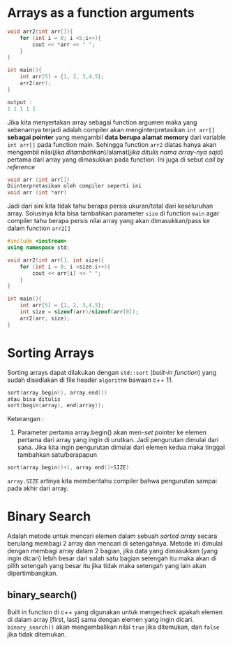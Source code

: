 # Arrays as a function arguments

```c++
void arr2(int arr[]){
    for (int i = 0; i <5;i++){
        cout << *arr << " ";
    }
}

int main(){
    int arr[5] = {1, 2, 3,4,5};
    arr2(arr);
}
```

```c++
output :
1 1 1 1 1
```

Jika kita menyertakan array sebagai function argumen maka yang sebenarnya terjadi adalah compiler akan menginterpretasikan `int arr[]` **sebagai pointer** yang mengambil **data berupa alamat memory** dari variable `int arr[]` pada function main. Sehingga function `arr2` diatas hanya akan mengambil nilai(_jika ditambahkan_)/alamat(_jika ditulis nama array-nya saja_) pertama dari array yang dimasukkan pada function. Ini juga di sebut _call by reference_

```c++
void arr (int arr[])
Diinterpretasikan oleh compiler seperti ini
void arr (int *arr)
```

Jadi dari sini kita tidak tahu berapa persis ukuran/total dari keseluruhan array. Solusinya kita bisa tambahkan parameter `size` di function `main` agar compiler tahu berapa persis nilai array yang akan dimasukkan/pass ke dalam function `arr2[]`

```c++
#include <iostream>
using namespace std;

void arr2(int arr[], int size){
    for (int i = 0; i <size;i++){
        cout << arr[i] << " ";
    }
}

int main(){
    int arr[5] = {1, 2, 3,4,5};
    int size = sizeof(arr)/sizeof(arr[0]);
    arr2(arr, size);
}
```

# Sorting Arrays

Sorting arrays dapat dilakukan dengan `std::sort` (_built-in function_) yang sudah disediakan di file header `algorithm` bawaan c++ 11.

```c++
sort(array.begin(), array.end())
atau bisa ditulis
sort(begin(array), end(array));
```

Keterangan :

1. Parameter pertama array.begin() akan men-_set_ pointer ke elemen pertama dari array yang ingin di urutkan. Jadi pengurutan dimulai dari sana. Jika kita ingin pengurutan dimulai dari elemen kedua maka tinggal tambahkan satu/berapapun

```c++
sort(array.begin()+1, array.end()+SIZE)
```

`array.SIZE` artinya kita memberitahu compiler bahwa pengurutan sampai pada akhir dari array.

# Binary Search

Adalah metode untuk mencari elemen dalam sebuah _sorted array_ secara berulang membagi 2 array dan mencari di setengahnya. Metode ini dimulai dengan membagi array dalam 2 bagian, jika data yang dimasukkan (yang ingin dicari) lebih besar dari salah satu bagian setengah itu maka akan di pilih setengah yang besar itu jika tidak maka setengah yang lain akan dipertimbangkan.

## binary_search()

Built in function di c++ yang digunakan untuk mengecheck apakah elemen di dalam array [first, last] sama dengan elemen yang ingin dicari. `binary_search()` akan mengembalikan nilai `true` jika ditemukan, dan `false` jika tidak ditemukan.
